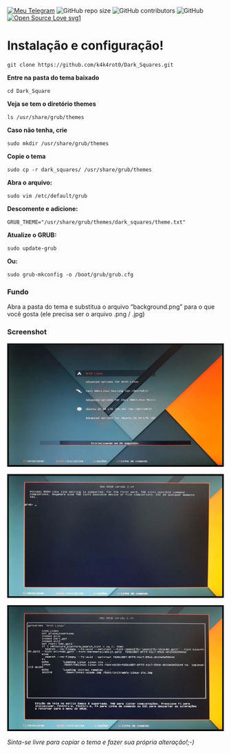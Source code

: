 [![Meu Telegram](https://img.shields.io/badge/Meu-Telegram-red)](https://t.me/k4k4rot0)
![GitHub repo size](https://img.shields.io/github/repo-size/k4k4rot0/Dark_Squares?label=Tamanho)
![GitHub contributors](https://img.shields.io/github/contributors/k4k4rot0/login?color=yellow&label=contribuidores)
![GitHub](https://img.shields.io/github/license/k4k4rot0/Dark_Squares?label=Licença)
[![Open Source Love svg1](https://badges.frapsoft.com/os/v1/open-source.svg?v=103)](https://github.com/ellerbrock/open-source-badges/)

# Instalação e configuração! 

```
git clone https://github.com/k4k4rot0/Dark_Squares.git
```

**Entre na pasta do tema baixado**

```
cd Dark_Square
```
**Veja se tem o diretório themes** 

```
ls /usr/share/grub/themes
```

**Caso não tenha, crie**

```
sudo mkdir /usr/share/grub/themes
```

**Copie o tema**

```
sudo cp -r dark_squares/ /usr/share/grub/themes
```

**Abra o arquivo:** 

```
sudo vim /etc/default/grub 
```

**Descomente e adicione:** 

```
GRUB_THEME="/usr/share/grub/themes/dark_squares/theme.txt"
```

**Atualize o GRUB:** 

```
sudo update-grub
```

**Ou:** 

```
sudo grub-mkconfig -o /boot/grub/grub.cfg
```

### Fundo 

Abra a pasta do tema e substitua o arquivo “background.png” para o que você gosta (ele precisa ser o arquivo .png / .jpg) 


### Screenshot 

![screenshot](/imagens/logo-01.png)

![screenshot](/imagens/logo-02.png)

![screenshot](/imagens/logo-03.png)

_Sinta-se livre para copiar o tema e fazer sua própria alteração!;-)_
